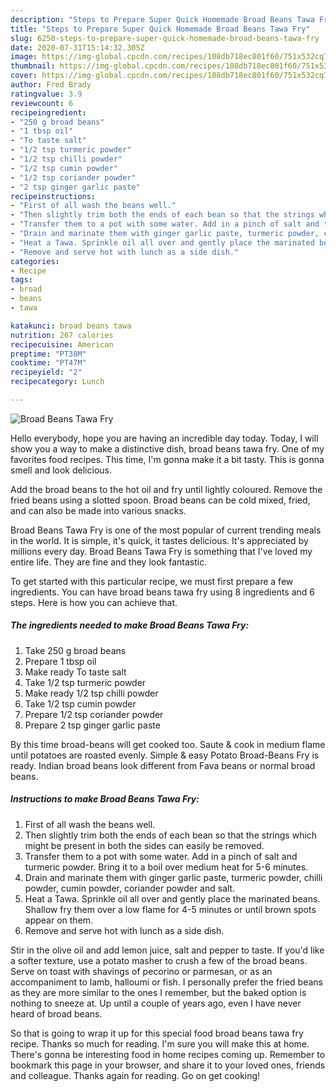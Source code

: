 ```yaml
---
description: "Steps to Prepare Super Quick Homemade Broad Beans Tawa Fry"
title: "Steps to Prepare Super Quick Homemade Broad Beans Tawa Fry"
slug: 6250-steps-to-prepare-super-quick-homemade-broad-beans-tawa-fry
date: 2020-07-31T15:14:32.305Z
image: https://img-global.cpcdn.com/recipes/108db718ec801f60/751x532cq70/broad-beans-tawa-fry-recipe-main-photo.jpg
thumbnail: https://img-global.cpcdn.com/recipes/108db718ec801f60/751x532cq70/broad-beans-tawa-fry-recipe-main-photo.jpg
cover: https://img-global.cpcdn.com/recipes/108db718ec801f60/751x532cq70/broad-beans-tawa-fry-recipe-main-photo.jpg
author: Fred Brady
ratingvalue: 3.9
reviewcount: 6
recipeingredient:
- "250 g broad beans"
- "1 tbsp oil"
- "To taste salt"
- "1/2 tsp turmeric powder"
- "1/2 tsp chilli powder"
- "1/2 tsp cumin powder"
- "1/2 tsp coriander powder"
- "2 tsp ginger garlic paste"
recipeinstructions:
- "First of all wash the beans well."
- "Then slightly trim both the ends of each bean so that the strings which might be present in both the sides can easily be removed."
- "Transfer them to a pot with some water. Add in a pinch of salt and turmeric powder. Bring it to a boil over medium heat for 5-6 minutes."
- "Drain and marinate them with ginger garlic paste, turmeric powder, chilli powder, cumin powder, coriander powder and salt."
- "Heat a Tawa. Sprinkle oil all over and gently place the marinated beans. Shallow fry them over a low flame for 4-5 minutes or until brown spots appear on them."
- "Remove and serve hot with lunch as a side dish."
categories:
- Recipe
tags:
- broad
- beans
- tawa

katakunci: broad beans tawa 
nutrition: 267 calories
recipecuisine: American
preptime: "PT38M"
cooktime: "PT47M"
recipeyield: "2"
recipecategory: Lunch

---
```



![Broad Beans Tawa Fry](https://img-global.cpcdn.com/recipes/108db718ec801f60/751x532cq70/broad-beans-tawa-fry-recipe-main-photo.jpg)

Hello everybody, hope you are having an incredible day today. Today, I will show you a way to make a distinctive dish, broad beans tawa fry. One of my favorites food recipes. This time, I'm gonna make it a bit tasty. This is gonna smell and look delicious.

Add the broad beans to the hot oil and fry until lightly coloured. Remove the fried beans using a slotted spoon. Broad beans can be cold mixed, fried, and can also be made into various snacks.

Broad Beans Tawa Fry is one of the most popular of current trending meals in the world. It is simple, it's quick, it tastes delicious. It's appreciated by millions every day. Broad Beans Tawa Fry is something that I've loved my entire life. They are fine and they look fantastic.


To get started with this particular recipe, we must first prepare a few ingredients. You can have broad beans tawa fry using 8 ingredients and 6 steps. Here is how you can achieve that.

<!--inarticleads1-->

##### The ingredients needed to make Broad Beans Tawa Fry:

1. Take 250 g broad beans
1. Prepare 1 tbsp oil
1. Make ready To taste salt
1. Take 1/2 tsp turmeric powder
1. Make ready 1/2 tsp chilli powder
1. Take 1/2 tsp cumin powder
1. Prepare 1/2 tsp coriander powder
1. Prepare 2 tsp ginger garlic paste


By this time broad-beans will get cooked too. Saute &amp; cook in medium flame until potatoes are roasted evenly. Simple &amp; easy Potato Broad-Beans Fry is ready. Indian broad beans look different from Fava beans or normal broad beans. 

<!--inarticleads2-->

##### Instructions to make Broad Beans Tawa Fry:

1. First of all wash the beans well.
1. Then slightly trim both the ends of each bean so that the strings which might be present in both the sides can easily be removed.
1. Transfer them to a pot with some water. Add in a pinch of salt and turmeric powder. Bring it to a boil over medium heat for 5-6 minutes.
1. Drain and marinate them with ginger garlic paste, turmeric powder, chilli powder, cumin powder, coriander powder and salt.
1. Heat a Tawa. Sprinkle oil all over and gently place the marinated beans. Shallow fry them over a low flame for 4-5 minutes or until brown spots appear on them.
1. Remove and serve hot with lunch as a side dish.


Stir in the olive oil and add lemon juice, salt and pepper to taste. If you&#39;d like a softer texture, use a potato masher to crush a few of the broad beans. Serve on toast with shavings of pecorino or parmesan, or as an accompaniment to lamb, halloumi or fish. I personally prefer the fried beans as they are more similar to the ones I remember, but the baked option is nothing to sneeze at. Up until a couple of years ago, even I have never heard of broad beans. 

So that is going to wrap it up for this special food broad beans tawa fry recipe. Thanks so much for reading. I'm sure you will make this at home. There's gonna be interesting food in home recipes coming up. Remember to bookmark this page in your browser, and share it to your loved ones, friends and colleague. Thanks again for reading. Go on get cooking!
